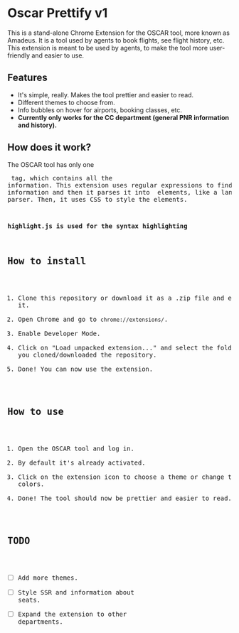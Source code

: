 # Oscar Prettify v1

This is a stand-alone Chrome Extension for the OSCAR tool, more known as Amadeus. It is a tool used by agents to book flights, see flight history, etc. This extension is meant to be used by agents, to make the tool more user-friendly and easier to use.

## Features

- It's simple, really. Makes the tool prettier and easier to read.
- Different themes to choose from.
- Info bubbles on hover for airports, booking classes, etc.
- **Currently only works for the CC department (general PNR information and history).**

## How does it work?

The OSCAR tool has only one <pre> tag, which contains all the information. This extension uses regular expressions to find the information and then it parses it into <span> elements, like a language parser. Then, it uses CSS to style the elements.

**highlight.js is used for the syntax highlighting**

## How to install

1. Clone this repository or download it as a .zip file and extract it.
2. Open Chrome and go to `chrome://extensions/`.
3. Enable Developer Mode.
4. Click on "Load unpacked extension..." and select the folder where you cloned/downloaded the repository.
5. Done! You can now use the extension.

## How to use

1. Open the OSCAR tool and log in.
2. By default it's already activated. 
3. Click on the extension icon to choose a theme or change the colors.
4. Done! The tool should now be prettier and easier to read.

## TODO

- [ ] Add more themes.
- [ ] Style SSR and information about seats.
- [ ] Expand the extension to other departments.